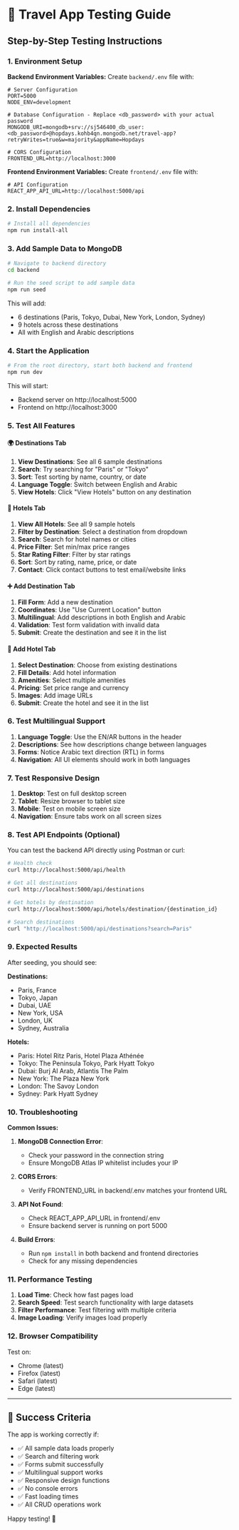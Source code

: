 # 🧪 Travel App Testing Guide

## Step-by-Step Testing Instructions

### 1. Environment Setup

**Backend Environment Variables:**
Create `backend/.env` file with:
```env
# Server Configuration
PORT=5000
NODE_ENV=development

# Database Configuration - Replace <db_password> with your actual password
MONGODB_URI=mongodb+srv://sj546400_db_user:<db_password>@hopdays.kohb4qn.mongodb.net/travel-app?retryWrites=true&w=majority&appName=Hopdays

# CORS Configuration
FRONTEND_URL=http://localhost:3000
```

**Frontend Environment Variables:**
Create `frontend/.env` file with:
```env
# API Configuration
REACT_APP_API_URL=http://localhost:5000/api
```

### 2. Install Dependencies

```bash
# Install all dependencies
npm run install-all
```

### 3. Add Sample Data to MongoDB

```bash
# Navigate to backend directory
cd backend

# Run the seed script to add sample data
npm run seed
```

This will add:
- 6 destinations (Paris, Tokyo, Dubai, New York, London, Sydney)
- 9 hotels across these destinations
- All with English and Arabic descriptions

### 4. Start the Application

```bash
# From the root directory, start both backend and frontend
npm run dev
```

This will start:
- Backend server on http://localhost:5000
- Frontend on http://localhost:3000

### 5. Test All Features

#### 🌍 Destinations Tab
1. **View Destinations**: See all 6 sample destinations
2. **Search**: Try searching for "Paris" or "Tokyo"
3. **Sort**: Test sorting by name, country, or date
4. **Language Toggle**: Switch between English and Arabic
5. **View Hotels**: Click "View Hotels" button on any destination

#### 🏨 Hotels Tab
1. **View All Hotels**: See all 9 sample hotels
2. **Filter by Destination**: Select a destination from dropdown
3. **Search**: Search for hotel names or cities
4. **Price Filter**: Set min/max price ranges
5. **Star Rating Filter**: Filter by star ratings
6. **Sort**: Sort by rating, name, price, or date
7. **Contact**: Click contact buttons to test email/website links

#### ➕ Add Destination Tab
1. **Fill Form**: Add a new destination
2. **Coordinates**: Use "Use Current Location" button
3. **Multilingual**: Add descriptions in both English and Arabic
4. **Validation**: Test form validation with invalid data
5. **Submit**: Create the destination and see it in the list

#### 🏨 Add Hotel Tab
1. **Select Destination**: Choose from existing destinations
2. **Fill Details**: Add hotel information
3. **Amenities**: Select multiple amenities
4. **Pricing**: Set price range and currency
5. **Images**: Add image URLs
6. **Submit**: Create the hotel and see it in the list

### 6. Test Multilingual Support

1. **Language Toggle**: Use the EN/AR buttons in the header
2. **Descriptions**: See how descriptions change between languages
3. **Forms**: Notice Arabic text direction (RTL) in forms
4. **Navigation**: All UI elements should work in both languages

### 7. Test Responsive Design

1. **Desktop**: Test on full desktop screen
2. **Tablet**: Resize browser to tablet size
3. **Mobile**: Test on mobile screen size
4. **Navigation**: Ensure tabs work on all screen sizes

### 8. Test API Endpoints (Optional)

You can test the backend API directly using Postman or curl:

```bash
# Health check
curl http://localhost:5000/api/health

# Get all destinations
curl http://localhost:5000/api/destinations

# Get hotels by destination
curl http://localhost:5000/api/hotels/destination/{destination_id}

# Search destinations
curl "http://localhost:5000/api/destinations?search=Paris"
```

### 9. Expected Results

After seeding, you should see:

**Destinations:**
- Paris, France
- Tokyo, Japan  
- Dubai, UAE
- New York, USA
- London, UK
- Sydney, Australia

**Hotels:**
- Paris: Hotel Ritz Paris, Hotel Plaza Athénée
- Tokyo: The Peninsula Tokyo, Park Hyatt Tokyo
- Dubai: Burj Al Arab, Atlantis The Palm
- New York: The Plaza New York
- London: The Savoy London
- Sydney: Park Hyatt Sydney

### 10. Troubleshooting

**Common Issues:**

1. **MongoDB Connection Error**: 
   - Check your password in the connection string
   - Ensure MongoDB Atlas IP whitelist includes your IP

2. **CORS Errors**:
   - Verify FRONTEND_URL in backend/.env matches your frontend URL

3. **API Not Found**:
   - Check REACT_APP_API_URL in frontend/.env
   - Ensure backend server is running on port 5000

4. **Build Errors**:
   - Run `npm install` in both backend and frontend directories
   - Check for any missing dependencies

### 11. Performance Testing

1. **Load Time**: Check how fast pages load
2. **Search Speed**: Test search functionality with large datasets
3. **Filter Performance**: Test filtering with multiple criteria
4. **Image Loading**: Verify images load properly

### 12. Browser Compatibility

Test on:
- Chrome (latest)
- Firefox (latest)
- Safari (latest)
- Edge (latest)

---

## 🎉 Success Criteria

The app is working correctly if:
- ✅ All sample data loads properly
- ✅ Search and filtering work
- ✅ Forms submit successfully
- ✅ Multilingual support works
- ✅ Responsive design functions
- ✅ No console errors
- ✅ Fast loading times
- ✅ All CRUD operations work

Happy testing! 🚀
